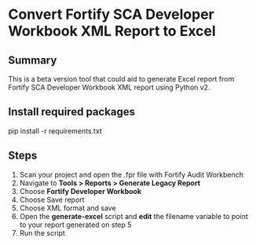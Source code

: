 # Convert Fortify SCA Developer Workbook XML Report to Excel

## Summary
This is a beta version tool that could aid to generate Excel report from Fortify SCA Developer Workbook XML report using Python v2.

## Install required packages
pip install -r requirements.txt

## Steps

 1. Scan your project and open the .fpr file with Fortify Audit Workbench
 2. Navigate to **Tools > Reports > Generate Legacy Report**
 3. Choose **Fortify Developer Workbook**
 4. Choose Save report 
 5. Choose XML format and save
 6. Open the **generate-excel** script and **edit** the filename variable to point to your report generated on step 5
 7. Run the script
